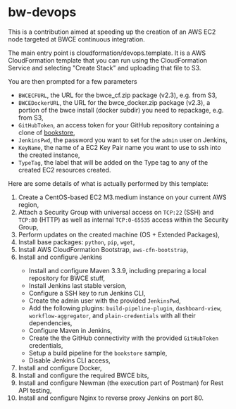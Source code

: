 # bw-devops

This is a contribution aimed at speeding up the creation of an AWS EC2 node targeted at BWCE continuous integration.

The main entry point is cloudformation/devops.template. It is a AWS CloudFormation template that you can run using the CloudFormation Service and selecting "Create Stack" and uploading that file to S3.

You are then prompted for a few parameters
<ul>
  <li><code>BWCECFURL</code>, the URL for the bwce_cf.zip package (v2.3), e.g. from S3,</li>
  <li><code>BWCEDockerURL</code>, the URL for the bwce_docker.zip package (v2.3), a portion of the bwce install (docker subdir) you need to repackage, e.g. from S3,</li>
  <li><code>GitHubToken</code>, an access token for your GitHub repository containing a clone of <a href="https://github.com/eschweit-at-tibco/bookstore">bookstore</a>,</li>
  <li><code>JenkinsPwd</code>, the password you want to set for the <code>admin</code> user on Jenkins,</li>
  <li><code>KeyName</code>, the name of a EC2 Key Pair name you want to use to ssh into the created instance,</li>
  <li><code>TypeTag</code>, the label that will be added on the Type tag to any of the created EC2 resources created.</li>
</ul>

Here are some details of what is actually performed by this template:
<ol>
  <li>Create a CentOS-based EC2 M3.medium instance on your current AWS region,</li>
  <li>Attach a Security Group with universal access on <code>TCP:22</code> (SSH) and <code>TCP:80</code> (HTTP) as well as internal <code>TCP:0-65535</code> access within the Security Group,</li>
  <li>Perform updates on the created machine (OS + Extended Packages),</li>
  <li>Install base packages: <code>python</code>, <code>pip</code>, <code>wget</code>,</li>
  <li>Install AWS CloudFormation Bootstrap, <code>aws-cfn-bootstrap</code>,</li>
  <li>Install and configure Jenkins</li>
  <ul>
    <li>Install and configure Maven 3.3.9, including preparing a local repository for BWCE stuff,</li>
    <li>Install Jenkins last stable version,</li>
    <li>Configure a SSH key to run Jenkins CLI,</li>
    <li>Create the admin user with the provided <code>JenkinsPwd</code>,</li>
    <li>Add the following plugins: <code>build-pipeline-plugin</code>, <code>dashboard-view</code>, <code>workflow-aggregator</code>, and <code>plain-credentials</code> with all their dependencies,</li>
    <li>Configure Maven in Jenkins,</li>
    <li>Create the the GitHub connectivity with the provided <code>GitHubToken</code> credentials,</li>
    <li>Setup a build pipeline for the <code>bookstore</code> sample,</li>
    <li>Disable Jenkins CLI access,</li>
  </ul>
  <li>Install and configure Docker,</li>
  <li>Install and configure the required BWCE bits,</li>
  <li>Install and configure Newman (the execution part of Postman) for Rest API testing,</li>
  <li>Install and configure Nginx to reverse proxy Jenkins on port 80.</li>
</ol>
